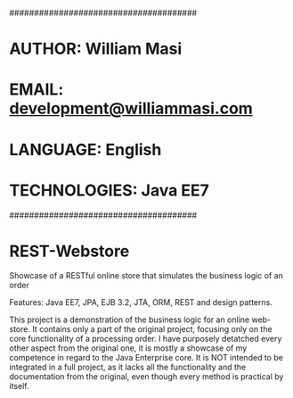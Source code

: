 ######################################
# AUTHOR: William Masi               #
# EMAIL: development@williammasi.com #
# LANGUAGE: English                  #
# TECHNOLOGIES: Java EE7             #
######################################

# REST-Webstore
Showcase of a RESTful online store that simulates the business logic of an order

Features: Java EE7, JPA, EJB 3.2, JTA, ORM, REST and design patterns.

This project is a demonstration of the business logic for an online web-store.
It contains only a part of the original project, focusing only on the core functionality of a processing order.
I have purposely detatched every other aspect from the original one, it is mostly a showcase of my competence in regard to the Java Enterprise core.
It is NOT intended to be integrated in a full project, as it lacks all the functionality and the documentation from the original, even though every method is practical by itself. 
